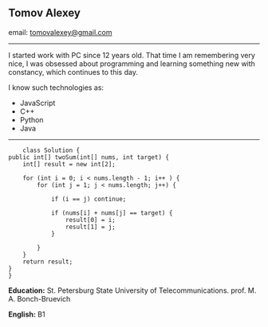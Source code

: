 ## Tomov Alexey
email: tomovalexey@gmail.com
__________
I started work with PC since 12 years old. That time I am remembering very nice, I was obsessed about programming and learning something new with constancy, which continues to this day.

I know such technologies as:
- JavaScript
- C++
- Python
- Java
---
        class Solution {
    public int[] twoSum(int[] nums, int target) {
        int[] result = new int[2];

        for (int i = 0; i < nums.length - 1; i++ ) {
            for (int j = 1; j < nums.length; j++) {
                
                if (i == j) continue;

                if (nums[i] + nums[j] == target) {
                    result[0] = i;
                    result[1] = j;
                }
                
            }
        }
        return result;
    }
    }

**Education:** St. Petersburg State University of Telecommunications. prof. M. A. Bonch-Bruevich

**English:** B1